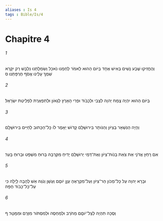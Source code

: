 ```yaml
---
aliases : Is 4
tags : Bible/Is/4
---
```


# Chapitre 4

###### 1
וְהֶחֱזִיקוּ שֶׁבַע נָשִׁים בְּאִישׁ אֶחָד בַּיֹּום הַהוּא לֵאמֹר לַחְמֵנוּ נֹאכֵל וְשִׂמְלָתֵנוּ נִלְבָּשׁ רַק יִקָּרֵא שִׁמְךָ עָלֵינוּ אֱסֹף חֶרְפָּתֵנוּ׃ ס
###### 2
בַּיֹּום הַהוּא יִהְיֶה צֶמַח יְהוָה לִצְבִי וּלְכָבֹוד וּפְרִי הָאָרֶץ לְגָאֹון וּלְתִפְאֶרֶת לִפְלֵיטַת יִשְׂרָאֵל׃
###### 3
וְהָיָה הַנִּשְׁאָר בְּצִיֹּון וְהַנֹּותָר בִּירוּשָׁלִַם קָדֹושׁ יֵאָמֶר לֹו כָּל־הַכָּתוּב לַחַיִּים בִּירוּשָׁלִָם׃
###### 4
אִם רָחַץ אֲדֹנָי אֵת צֹאַת בְּנֹות־צִיֹּון וְאֶת־דְּמֵי יְרוּשָׁלִַם יָדִיחַ מִקִּרְבָּהּ בְּרוּחַ מִשְׁפָּט וּבְרוּחַ בָּעֵר׃
###### 5
וּבָרָא יְהוָה עַל כָּל־מְכֹון הַר־צִיֹּון וְעַל־מִקְרָאֶהָ עָןָן יֹוםָם וְעָשָׁן וְנֹגַהּ אֵשׁ לֶהָבָה לָיְלָה כִּי עַל־כָּל־כָּבֹוד חֻפָּה׃
###### 6
וְסֻכָּה תִּהְיֶה לְצֵל־יֹוםָם מֵחֹרֶב וּלְמַחְסֶה וּלְמִסְתֹּור מִזֶּרֶם וּמִמָּטָר׃ ף
